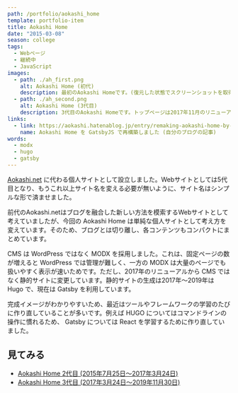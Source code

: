 ```yaml
---
path: /portfolio/aokashi_home
template: portfolio-item
title: Aokashi Home
date: "2015-03-08"
season: college
tags:
  - Webページ
  - 継続中
  - JavaScript
images:
  - path: ./ah_first.png
    alt: Aokashi Home (初代)
    description: 最初のAokashi Homeです。(復元した状態でスクリーンショットを取得)
  - path: ./ah_second.png
    alt: Aokashi Home (3代目)
    description: 3代目のAokashi Homeです。トップページは2017年11月のリニューアル以前のものです。
links:
  - link: https://aokashi.hatenablog.jp/entry/remaking-aokashi-home-by-gatsby-js
    name: Aokashi Home を GatsbyJS で再構築しました (自分のブログの記事)
words:
  - modx
  - hugo
  - gatsby
---
```


[Aokashi.net](/portfolio/aokashi_dot_net/) に代わる個人サイトとして設立しました。Webサイトとしては5代目となり、もうこれ以上サイト名を変える必要が無いように、サイト名はシンプルな形で済ませました。

前代のAokashi.netはブログを融合した新しい方法を模索するWebサイトとして考えていましたが、今回の Aokashi Home は単純な個人サイトとして考え方を変えています。そのため、ブログとは切り離し、各コンテンツもコンパクトにまとめています。

CMS は WordPress ではなく MODX を採用しました。これは、固定ページの数が増えると WordPress では管理が難しく、一方の MODX は大量のページでも扱いやすく表示が速いためです。ただし、2017年のリニューアルから CMS ではなく静的サイトに変更しています。静的サイトの生成は2017年～2019年は Hugo で、現在は Gatsby を利用しています。

完成イメージがわかりやすいため、最近はツールやフレームワークの学習のたびに作り直していることが多いです。例えば HUGO についてはコマンドラインの操作に慣れるため、 Gatsby については React を学習するために作り直していました。

## 見てみる
- [Aokashi Home 2代目 (2015年7月25日～2017年3月24日)](https://contents.aokashi.net/restore/ah_1-2/)
- [Aokashi Home 3代目 (2017年3月24日～2019年11月30日)](https://contents.aokashi.net/restore/ah_2-1/)
